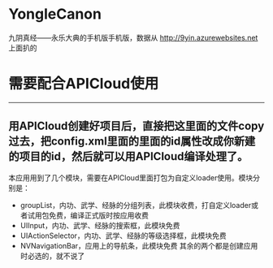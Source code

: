 # YongleCanon
九阴真经——永乐大典的手机版手机版，数据从 http://9yin.azurewebsites.net 上面扒的
# 需要配合APICloud使用
------
用APICloud创建好项目后，直接把这里面的文件copy过去，把config.xml里面的<widget id="A6097622387850">里面的id属性改成你新建的项目的id，然后就可以用APICloud编译处理了。
------
本应用用到了几个模块，需要在APICloud里面打包为自定义loader使用。模块分别是：
* groupList，内功、武学、经脉的分组列表，此模块收费，打自定义loader或者试用包免费，编译正式版时按应用收费
* UIInput，内功、武学、经脉的搜索框，此模块免费
* UIActionSelector，内功、武学、经脉的等级选择框，此模块免费
* NVNavigationBar，应用上的导航条，此模块免费
其余的两个都是创建应用时必选的，就不说了
